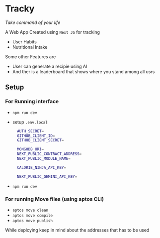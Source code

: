 # Tracky

_Take command of your life_

A Web App Created using `Next JS` for tracking

- User Habits
- Nutritional Intake

Some other Features are

- User can generate a recipie using AI
- And ther is a leaderboard that shows where you stand among all usrs

## Setup

### For Running interface

- `npm run dev`
- setup `.env.local`

  ```bash
    AUTH_SECRET=
    GITHUB_CLIENT_ID=
    GITHUB_CLIENT_SECRET=

    MONGODB_URI=
    NEXT_PUBLIC_CONTRACT_ADDRESS=
    NEXT_PUBLIC_MODULE_NAME=

    CALORIE_NINJA_API_KEY=

    NEXT_PUBLIC_GEMINI_API_KEY=
  ```

- `npm run dev`

### For running Move files (using aptos CLI)

- `aptos move clean`
- `aptos move compile`
- `aptos move publish`


While deploying keep in mind about the addresses that has to be used 